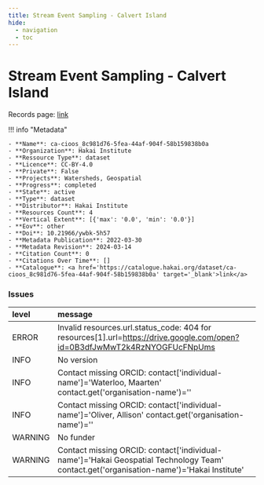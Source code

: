 ```yaml
---
title: Stream Event Sampling - Calvert Island
hide:
  - navigation
  - toc
---
```


# Stream Event Sampling - Calvert Island

Records page: <a href='https://catalogue.hakai.org/dataset/ca-cioos_8c981d76-5fea-44af-904f-58b159838b0a' target='_blank'>link</a>

<div id='map'></div>

!!! info "Metadata"
    
    - **Name**: ca-cioos_8c981d76-5fea-44af-904f-58b159838b0a 
    - **Organization**: Hakai Institute 
    - **Ressource Type**: dataset 
    - **Licence**: CC-BY-4.0 
    - **Private**: False 
    - **Projects**: Watersheds, Geospatial 
    - **Progress**: completed 
    - **State**: active 
    - **Type**: dataset 
    - **Distributor**: Hakai Institute 
    - **Resources Count**: 4 
    - **Vertical Extent**: [{'max': '0.0', 'min': '0.0'}] 
    - **Eov**: other 
    - **Doi**: 10.21966/ywbk-5h57 
    - **Metadata Publication**: 2022-03-30 
    - **Metadata Revision**: 2024-03-14 
    - **Citation Count**: 0 
    - **Citations Over Time**: [] 
    - **Catalogue**: <a href='https://catalogue.hakai.org/dataset/ca-cioos_8c981d76-5fea-44af-904f-58b159838b0a' target='_blank'>link</a> 

### Issues

| level   | message                                                                                                                                 |
|:--------|:----------------------------------------------------------------------------------------------------------------------------------------|
| ERROR   | Invalid resources.url.status_code: 404 for resources[1].url=https://drive.google.com/open?id=0B3dfJwMwT2k4RzNYOGFUcFNpUms               |
| INFO    | No version                                                                                                                              |
| INFO    | Contact missing ORCID: contact['individual-name']='Waterloo, Maarten' contact.get('organisation-name')=''                               |
| INFO    | Contact missing ORCID: contact['individual-name']='Oliver, Allison' contact.get('organisation-name')=''                                 |
| WARNING | No funder                                                                                                                               |
| WARNING | Contact missing ORCID: contact['individual-name']='Hakai Geospatial Technology Team' contact.get('organisation-name')='Hakai Institute' |

<script>
   document.addEventListener("DOMContentLoaded", function() {
    var map = L.map('map').setView([51.505, -125.09], 5);
    L.tileLayer('https://tile.openstreetmap.org/{z}/{x}/{y}.png', {
        maxZoom: 19,
        attribution: '&copy; <a href="http://www.openstreetmap.org/copyright">OpenStreetMap</a>'
    }).addTo(map);
    var geojsonFeature = {
        "type": "Feature",
        "properties": {
            "name" : "Stream Event Sampling - Calvert Island"
        },
        "geometry": {'type': 'Polygon', 'coordinates': [[[-128.1438446044922, 51.62526373476129], [-127.9639434814453, 51.62526373476129], [-127.9639434814453, 51.67809055534988], [-128.1438446044922, 51.67809055534988], [-128.1438446044922, 51.62526373476129]]]}
    }
    L.geoJSON(geojsonFeature).addTo(map);
   })
</script>